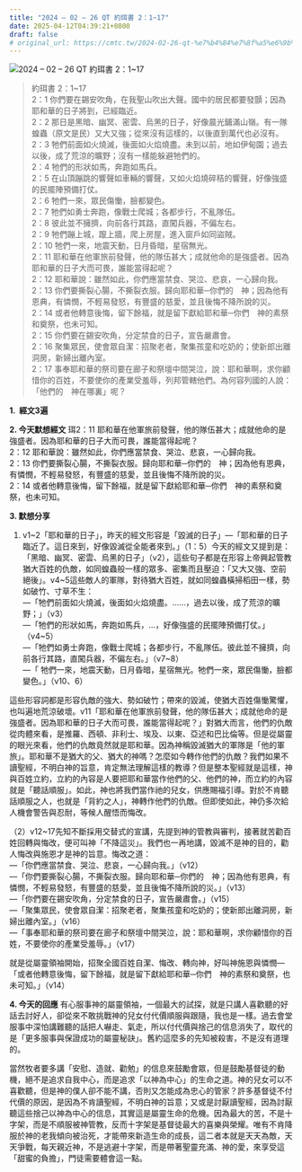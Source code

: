 ```yaml
---
title: "2024 – 02 – 26 QT 約珥書 2：1~17"
date: 2025-04-12T04:39:21+0800
draft: false
# original_url: https://cmtc.tw/2024-02-26-qt-%e7%b4%84%e7%8f%a5%e6%9b%b8-2%ef%bc%9a117
---
```


![2024 – 02 – 26 QT 約珥書 2：1\~17](/images/qt.jpg  "2024 – 02 – 26 QT 約珥書 2：1\~17")

> 約珥書 2：1\~17  
> 2：1 你們要在錫安吹角，在我聖山吹出大聲。國中的居民都要發顫；因為耶和華的日子將到，已經臨近。  
> 2：2 那日是黑暗、幽冥、密雲、烏黑的日子，好像晨光鋪滿山嶺。有一隊蝗蟲（原文是民）又大又強；從來沒有這樣的，以後直到萬代也必沒有。  
> 2：3 牠們前面如火燒滅，後面如火焰燒盡。未到以前，地如伊甸園；過去以後，成了荒涼的曠野；沒有一樣能躲避牠們的。  
> 2：4 牠們的形狀如馬，奔跑如馬兵。  
> 2：5 在山頂蹦跳的響聲如車輛的響聲，又如火焰燒碎秸的響聲，好像強盛的民擺陣預備打仗。  
> 2：6 牠們一來，眾民傷慟，臉都變色。  
> 2：7 牠們如勇士奔跑，像戰士爬城；各都步行，不亂隊伍。  
> 2：8 彼此並不擁擠，向前各行其路，直闖兵器，不偏左右。  
> 2：9 牠們蹦上城，躥上牆，爬上房屋，進入窗戶如同盜賊。  
> 2：10 牠們一來，地震天動，日月昏暗，星宿無光。  
> 2：11 耶和華在他軍旅前發聲，他的隊伍甚大；成就他命的是強盛者。因為耶和華的日子大而可畏，誰能當得起呢？  
> 2：12 耶和華說：雖然如此，你們應當禁食、哭泣、悲哀，一心歸向我。  
> 2：13 你們要撕裂心腸，不撕裂衣服。歸向耶和華─你們的　神；因為他有恩典，有憐憫，不輕易發怒，有豐盛的慈愛，並且後悔不降所說的災。  
> 2：14 或者他轉意後悔，留下餘福，就是留下獻給耶和華─你們　神的素祭和奠祭，也未可知。  
> 2：15 你們要在錫安吹角，分定禁食的日子，宣告嚴肅會。  
> 2：16 聚集眾民，使會眾自潔：招聚老者，聚集孩童和吃奶的；使新郎出離洞房，新婦出離內室。  
> 2：17 事奉耶和華的祭司要在廊子和祭壇中間哭泣，說：耶和華啊，求你顧惜你的百姓，不要使你的產業受羞辱，列邦管轄他們。為何容列國的人說：「他們的　神在哪裏」呢？

**1.  經文3遍**

**2. 今天默想經文**
珥2：11 耶和華在他軍旅前發聲，他的隊伍甚大；成就他命的是強盛者。因為耶和華的日子大而可畏，誰能當得起呢？  
2：12 耶和華說：雖然如此，你們應當禁食、哭泣、悲哀，一心歸向我。  
2：13 你們要撕裂心腸，不撕裂衣服。歸向耶和華─你們的　神；因為他有恩典，有憐憫，不輕易發怒，有豐盛的慈愛，並且後悔不降所說的災。  
2：14 或者他轉意後悔，留下餘福，就是留下獻給耶和華─你們　神的素祭和奠祭，也未可知。

**3. 默想分享**
1. v1\~2「耶和華的日子」，昨天的經文形容是「毀滅的日子」—「耶和華的日子臨近了。這日來到，好像毀滅從全能者來到。」（1：5）今天的經文又提到是：「黑暗、幽冥、密雲、烏黑的日子」（v2），這些句子都是在形容上帝興起管教猶大百姓的仇敵，如同蝗蟲般一樣的眾多、密集而且壓迫：「又大又強、空前絕後」。v4\~5這些敵人的軍隊，對待猶大百姓，就如同蝗蟲橫掃稻田一樣，勢如破竹、寸草不生：  
—「牠們前面如火燒滅，後面如火焰燒盡。……，過去以後，成了荒涼的曠野；」（v3）  
—「牠們的形狀如馬，奔跑如馬兵，…，好像強盛的民擺陣預備打仗。」（v4\~5）  
—「牠們如勇士奔跑，像戰士爬城；各都步行，不亂隊伍。彼此並不擁擠，向前各行其路，直闖兵器，不偏左右。」（v7\~8）  
—「 牠們一來，地震天動，日月昏暗，星宿無光。牠們一來，眾民傷慟，臉都變色。」（v10、6）

這些形容詞都是形容仇敵的強大、勢如破竹；帶來的毀滅，使猶大百姓傷慟驚懼，也叫遍地荒涼破壞。v11「耶和華在他軍旅前發聲，他的隊伍甚大；成就他命的是強盛者。因為耶和華的日子大而可畏，誰能當得起呢？」對猶大而言，他們的仇敵從肉體來看，是推羅、西頓、非利士、埃及、以東、亞述和巴比倫等。但是從屬靈的眼光來看，他們的仇敵竟然就是耶和華。因為神稱毀滅猶大的軍隊是「他的軍旅」。耶和華不是猶大的父、猶大的神嗎？怎麼如今轉作他們的仇敵？我們如果不讀聖經，不明白神的旨意，肯定無法理解這樣的教導？但是整本聖經就是這樣，神與百姓立約，立約的內容是人要把耶和華當作他們的父、他們的神，而立約的內容就是「聽話順服」。如此，神也將我們當作祂的兒女，供應賜福引導。對於不肯聽話順服之人，也就是「背約之人」，神轉作他們的仇敵。但即使如此，神仍多次給人機會警告與忍耐，等候人醒悟而悔改。

（2）v12\~17先知不斷採用交替式的宣講，先提到神的管教與審判，接著就苦勸百姓回轉與悔改，便可叫神「不降這災」。我們也一再地講，毀滅不是神的目的，勸人悔改與施恩才是神的旨意。悔改之道：  
—「你們應當禁食、哭泣、悲哀，一心歸向我。」（v12）  
—「你們要撕裂心腸，不撕裂衣服。歸向耶和華─你們的　神；因為他有恩典，有憐憫，不輕易發怒，有豐盛的慈愛，並且後悔不降所說的災。」（v13）  
—「你們要在錫安吹角，分定禁食的日子，宣告嚴肅會。」（v15）  
—「聚集眾民，使會眾自潔：招聚老者，聚集孩童和吃奶的；使新郎出離洞房，新婦出離內室。」（v16）  
—「事奉耶和華的祭司要在廊子和祭壇中間哭泣，說：耶和華啊，求你顧惜你的百姓，不要使你的產業受羞辱。」（v17）

就是從屬靈領袖開始，招聚全國百姓自潔、悔改、轉向神，好叫神施恩與憐憫—「或者他轉意後悔，留下餘福，就是留下獻給耶和華─你們　神的素祭和奠祭，也未可知。」（v14）

**4. 今天的回應**
有心服事神的屬靈領袖，一個最大的試探，就是只講人喜歡聽的好話去討好人，卻從來不敢挑戰神的兒女付代價順服與跟隨，我也是一樣。過去會堂服事中深怕講難聽的話把人嚇走、氣走，所以付代價與捨己的信息消失了，取代的是「更多服事與保證成功的屬靈秘訣」。舊約這麼多的先知被殺害，不是沒有道理的。

當然牧者要多講「安慰、造就、勸勉」的信息來鼓勵會眾，但是鼓勵基督徒的動機，絕不是追求自我中心，而是追求「以神為中心」的生命之道。神的兒女可以不喜歡聽，但是神的僕人卻不能不講，否則又怎能成為忠心的管家？許多基督徒不付代價的原因，是因為不肯讀聖經，不明白神的旨意；又或是討厭讀聖經，因為討厭聽這些捨己以神為中心的信息，其實這是屬靈生命的危機。因為最大的苦，不是十字架，而是不順服被神管教，反而十字架是基督徒最大的喜樂與榮耀。唯有不肯降服於神的老我傾向被治死，才能帶來新造生命的成長，這二者本就是天天為敵，天天爭戰，每天親近神，不是逃避十字架，而是帶著聖靈充滿、神的愛，來享受這「甜蜜的負擔」，門徒需要體會這一點。
